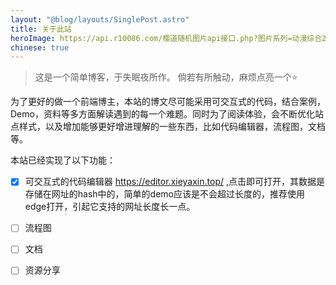 ```yaml
---
layout: "@blog/layouts/SinglePost.astro"
title: 关于此站
heroImage: https://api.r10086.com/樱道随机图片api接口.php?图片系列=动漫综合2
chinese: true
---
```

<!-- 
想说点什么，又有点不知道说什么。这几年有点困在自己世界了，前路不明，迷雾重重，突入其来的疫情，逐渐冰点的职业生涯，人心越来越浮躁，身上还背着房贷，虽然不是自己想买的。

记得自己曾说过很多要做的项目，结果无一例外，都烂尾了，有的是属于感觉项目结构乱了，或者发现了新的结构，有的是有了新的想法。

## [网盘](https://alist.xieyaxin.top/) -->


>这是一个简单博客，于失眠夜所作。
>倘若有所触动，麻烦点亮一个⭐

为了更好的做一个前端博主，本站的博文尽可能采用可交互式的代码，结合案例，Demo，资料等多方面解读遇到的每一个难题。同时为了阅读体验，会不断优化站点样式，以及增加能够更好增进理解的一些东西，比如代码编辑器，流程图，文档等。

本站已经实现了以下功能：

- [x] 可交互式的代码编辑器
    https://editor.xieyaxin.top/ ,点击即可打开，其数据是存储在网址的hash中的，简单的demo应该是不会超过长度的，推荐使用edge打开，引起它支持的网址长度长一点。

- [ ] 流程图

- [ ] 文档

- [ ] 资源分享

<!-- ## TODO 

- [ ] 增加块解析，将h3和h2以下的内容单独包裹起来
    
    参考链接：
    
    1. https://www.npmjs.com/search?q=rehype%20wrap
    2. https://github.com/bradlc/remark-rehype-wrap/blob/main/test.js
    3. https://github.com/syntax-tree/unist-util-select
    4. https://github.com/npmrun/somebuild/blob/master/packages/build-docs/src/node/config/index.ts
    5. https://github.com/mdxp-js/rehype-mdx-splitwrap/

- [ ] 升级Astro3
    
    1. https://github.com/Charca/astro-movies/blob/main/src/scripts/spa-navigation.js
    2. https://github.com/Charca/view-transitions-live/tree/main
    3. https://github.com/search?q=view+transition+astro+&type=repositories&s=stars&o=desc
    4. https://github.com/anurag-roy/view-transitions-api-demo
    5. https://github.com/Charca?tab=repositories -->